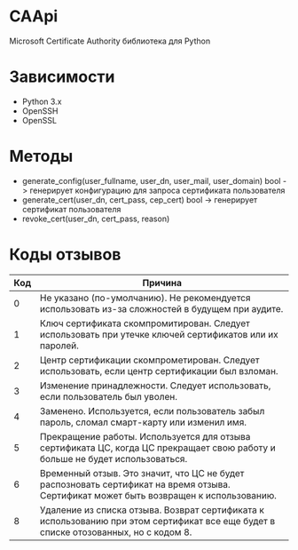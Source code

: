# CAApi
Microsoft Certificate Authority библиотека для Python

# Зависимости
* Python 3.x
* OpenSSH
* OpenSSL

# Методы
* generate_config(user_fullname, user_dn, user_mail, user_domain) bool -> генерирует конфигурацию для запроса сертификата пользователя
* generate_cert(user_dn, cert_pass, cep_cert) bool -> генерирует сертификат пользователя
* revoke_cert(user_dn, cert_pass, reason)

# Коды отзывов
| Код | Причина                                                                                                                                |
|-----|----------------------------------------------------------------------------------------------------------------------------------------|
| 0   | Не указано (по-умолчанию). Не рекомендуется использовать из-за сложностей в будущем при аудите.                                        |
| 1   | Ключ сертификата скомпромитирован. Следует использовать при утечке ключей сертификатов или их паролей.                                 |
| 2   | Центр сертификации скомпрометирован. Следует использовать, если центр сертификации был взломан.                                        |
| 3   | Изменение принадлежности. Следует использовать, если пользователь был уволен.                                                          |
| 4   | Заменено. Используется, если пользователь забыл пароль, сломал смарт-карту или изменил имя.                                            |
| 5   | Прекращение работы. Используется для отзыва сертификата ЦС, когда ЦС прекращает свою работу и больше не будет использоваться.          |
| 6   | Временный отзыв. Это значит, что ЦС не будет распозновать сертификат на время отзыва. Сертификат может быть возвращен к использованию. |
| 8   | Удаление из списка отзыва. Возврат сертификата к использованию при этом сертификат все еще будет в списке отозованных, но с кодом 8.   |